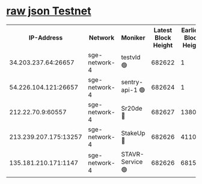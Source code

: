 
[raw json Testnet](https://rpc-check.sget.stavr.tech/sget/rpc-sget-result.json)
=


<table><tr><th>IP-Address</th><th>Network</th><th>Moniker</th><th>Latest Block Height</th><th>Earliest Block Height</th><th>Catching Up</th><th>Tx Index</th><th>Voting Power</th><th>Scan Time</th></tr><tr><td>34.203.237.64:26657</td><td>sge-network-4</td><td>testvld 🟢</td><td>682622</td><td>1</td><td>False</td><td>on</td><td>0</td><td>2023-12-17T09:16:31.212323697UTC</td></tr><tr><td>54.226.104.121:26657</td><td>sge-network-4</td><td>sentry-api-1 🟢</td><td>682624</td><td>1</td><td>False</td><td>on</td><td>0</td><td>2023-12-17T09:16:42.035456550UTC</td></tr><tr><td>212.22.70.9:60557</td><td>sge-network-4</td><td>Sr20de 🔴</td><td>682627</td><td>138001</td><td>False</td><td>on</td><td>99</td><td>2023-12-17T09:16:59.505102065UTC</td></tr><tr><td>213.239.207.175:13257</td><td>sge-network-4</td><td>StakeUp 🔴</td><td>682626</td><td>411001</td><td>False</td><td>off</td><td>100</td><td>2023-12-17T09:16:50.461444798UTC</td></tr><tr><td>135.181.210.171:1147</td><td>sge-network-4</td><td>STAVR-Service 🟢</td><td>682626</td><td>681501</td><td>False</td><td>on</td><td>0</td><td>2023-12-17T09:16:50.823726952UTC</td></tr></table>
